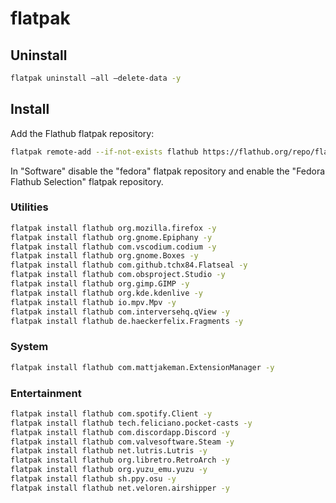 # flatpak

## Uninstall

```bash
flatpak uninstall —all —delete-data -y
```

## Install

Add the Flathub flatpak repository:

```bash
flatpak remote-add --if-not-exists flathub https://flathub.org/repo/flathub.flatpakrepo
```

In "Software" disable the "fedora" flatpak repository and enable the "Fedora Flathub Selection" flatpak repository.

### Utilities

```bash
flatpak install flathub org.mozilla.firefox -y
flatpak install flathub org.gnome.Epiphany -y
flatpak install flathub com.vscodium.codium -y
flatpak install flathub org.gnome.Boxes -y
flatpak install flathub com.github.tchx84.Flatseal -y
flatpak install flathub com.obsproject.Studio -y
flatpak install flathub org.gimp.GIMP -y
flatpak install flathub org.kde.kdenlive -y
flatpak install flathub io.mpv.Mpv -y
flatpak install flathub com.interversehq.qView -y
flatpak install flathub de.haeckerfelix.Fragments -y
```

### System

```bash
flatpak install flathub com.mattjakeman.ExtensionManager -y
```

### Entertainment

```bash
flatpak install flathub com.spotify.Client -y
flatpak install flathub tech.feliciano.pocket-casts -y
flatpak install flathub com.discordapp.Discord -y
flatpak install flathub com.valvesoftware.Steam -y
flatpak install flathub net.lutris.Lutris -y
flatpak install flathub org.libretro.RetroArch -y
flatpak install flathub org.yuzu_emu.yuzu -y
flatpak install flathub sh.ppy.osu -y
flatpak install flathub net.veloren.airshipper -y
```
